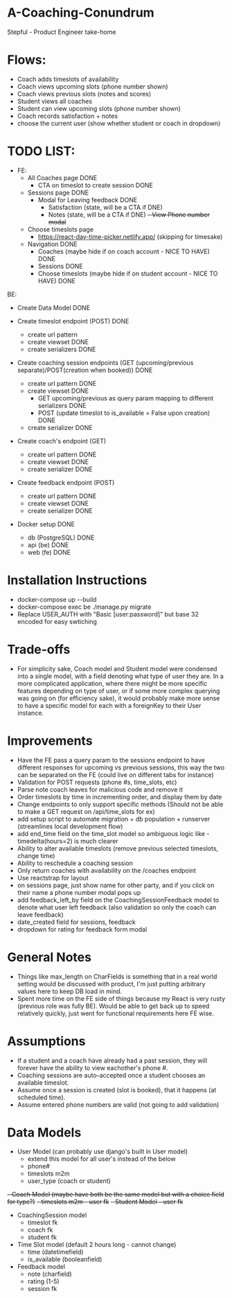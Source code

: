 # A-Coaching-Conundrum
Stepful - Product Engineer take-home 

# Flows:
- Coach adds timeslots of availability
- Coach views upcoming slots (phone number shown)
- Coach views previous slots (notes and scores)
- Student views all coaches 
- Student can view upcoming slots (phone number shown)
- Coach records satisfaction + notes
- choose the current user (show whether student or coach in dropdown)

# TODO LIST: 
- FE: 
    - All Coaches page DONE 
        - CTA on timeslot to create session DONE
    - Sessions page DONE
        - Modal for Leaving feedback DONE 
            - Satisfaction (state, will be a CTA if DNE)
            - Notes (state, will be a CTA if DNE)
        ~~- View Phone number modal~~ 
    - Choose timeslots page
        - https://react-day-time-picker.netlify.app/ (skipping for timesake)
    - Navigation DONE 
        - Coaches (maybe hide if on coach account - NICE TO HAVE) DONE
        - Sessions DONE
        - Choose timeslots (maybe hide if on student account - NICE TO HAVE) DONE
        
BE:
- Create Data Model DONE
- Create timeslot endpoint (POST) DONE
    - create url pattern
    - create viewset DONE 
    - create serializers DONE
- Create coaching session endpoints (GET (upcoming/previous separate)/POST(creation when booked)) DONE 
    - create url pattern DONE 
    - create viewset DONE 
        - GET upcoming/previous as query param mapping to different serializers DONE
        - POST (update timeslot to is_available = False upon creation) DONE 
    - create serializer DONE
- Create coach's endpoint (GET)
    - create url pattern DONE
    - create viewset DONE
    - create serializer DONE
- Create feedback endpoint (POST)
    - create url pattern DONE
    - create viewset DONE
    - create serializer DONE

- Docker setup DONE 
    - db (PostgreSQL) DONE
    - api (be) DONE 
    - web (fe)  DONE

# Installation Instructions
- docker-compose up --build 
- docker-compose exec be ./manage.py migrate
- Replace USER_AUTH with "Basic [user:password]" but base 32 encoded for easy swtiching

# Trade-offs
- For simplicity sake, Coach model and Student model were condensed into a single model, with a field denoting what type of user they are.  In a more complicated application, where there might be more specific features depending on type of user, or if some more complex querying was going on (for efficiency sake), it would probably make more sense to have a specific model for each with a foreignKey to their User instance. 

# Improvements
- Have the FE pass a query param to the sessions endpoint to have different responses for upcoming vs previous sessions, this way the two can be separated on the FE (could live on different tabs for instance)
- Validation for POST requests (phone #s, time_slots, etc)
- Parse note coach leaves for malicious code and remove it
- Order timeslots by time in incrementing order, and display them by date 
- Change endpoints to only support specific methods (Should not be able to make a GET request on /api/time_slots for ex)
- add setup script to automate migration + db population + runserver (streamlines local development flow)
- add end_time field on the time_slot model so ambiguous logic like -timedelta(hours=2) is much clearer
- Ability to alter available timeslots (remove previous selected timeslots, change time)
- Ability to reschedule a coaching session
- Only return coaches with availability on the /coaches endpoint
- Use reactstrap for layout
- on sessions page, just show name for other party, and if you click on their name a phone number modal pops up 
- add feedback_left_by field on the CoachingSessionFeedback model to denote what user left feedback (also validation so only the coach can leave feedback)
- date_created field for sessions, feedback
- dropdown for rating for feedback form modal


# General Notes
- Things like max_length on CharFields is something that in a real world setting would be discussed with product, I'm just putting arbitrary values here to keep DB load in mind.
- Spent more time on the FE side of things because my React is very rusty (previous role was fully BE).  Would be able to get back up to speed relatively quickly, just went for functional requirements here FE wise.

# Assumptions
- If a student and a coach have already had a past session, they will forever have the ability to view eachother's phone #.
- Coaching sessions are auto-accepted once a student chooses an available timeslot.
- Assume once a session is created (slot is booked), that it happens (at scheduled time).  
- Assume entered phone numbers are valid (not going to add validation)

# Data Models
- User Model (can probably use django's built in User model)
    - extend this model for all user's instead of the below
    - phone#
    - timeslots m2m
    - user_type (coach or student)
    
~~- Coach Model (maybe have both be the same model but with a choice field for type?)~~
    ~~- timeslots m2m
    - user fk~~
~~- Student Model
    - user fk~~

- CoachingSession model
    - timeslot fk
    - coach fk
    - student fk 
- Time Slot model (default 2 hours long - cannot change)
    - time (datetimefield)
    - is_available (booleanfield)
- Feedback model
    - note (charfield)
    - rating (1-5)
    - session fk
